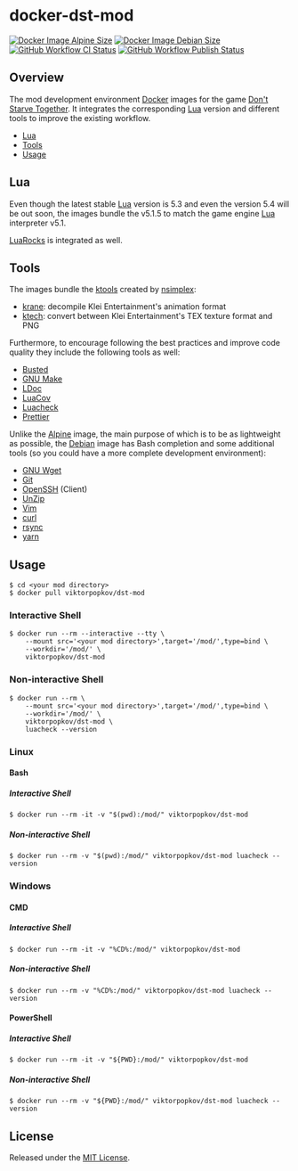 # docker-dst-mod

[![Docker Image Alpine Size]](https://hub.docker.com/r/viktorpopkov/dst-mod)
[![Docker Image Debian Size]](https://hub.docker.com/r/viktorpopkov/dst-mod)
[![GitHub Workflow CI Status][]](https://github.com/victorpopkov/docker-dst-mod/actions?query=workflow%3ACI)
[![GitHub Workflow Publish Status][]](https://github.com/victorpopkov/docker-dst-mod/actions?query=workflow%3APublish)

## Overview

The mod development environment [Docker][] images for the game
[Don't Starve Together][]. It integrates the corresponding [Lua][] version and
different tools to improve the existing workflow.

- [Lua](#lua)
- [Tools](#tools)
- [Usage](#usage)

## Lua

Even though the latest stable [Lua][] version is 5.3 and even the version 5.4
will be out soon, the images bundle the v5.1.5 to match the game engine [Lua][]
interpreter v5.1.

[LuaRocks][] is integrated as well.

## Tools

The images bundle the [ktools][] created by [nsimplex][]:

- [krane][]: decompile Klei Entertainment's animation format
- [ktech][]: convert between Klei Entertainment's TEX texture format and PNG

Furthermore, to encourage following the best practices and improve code quality
they include the following tools as well:

- [Busted][]
- [GNU Make][]
- [LDoc][]
- [LuaCov][]
- [Luacheck][]
- [Prettier][]

Unlike the [Alpine][] image, the main purpose of which is to be as lightweight
as possible, the [Debian][] image has Bash completion and some additional tools
(so you could have a more complete development environment):

- [GNU Wget][]
- [Git][]
- [OpenSSH][] (Client)
- [UnZip][]
- [Vim][]
- [curl][]
- [rsync][]
- [yarn][]

## Usage

```shell script
$ cd <your mod directory>
$ docker pull viktorpopkov/dst-mod
```

### Interactive Shell

```shell script
$ docker run --rm --interactive --tty \
    --mount src='<your mod directory>',target='/mod/',type=bind \
    --workdir='/mod/' \
    viktorpopkov/dst-mod
```

### Non-interactive Shell

```shell script
$ docker run --rm \
    --mount src='<your mod directory>',target='/mod/',type=bind \
    --workdir='/mod/' \
    viktorpopkov/dst-mod \
    luacheck --version
```

### Linux

#### Bash

##### Interactive Shell

```shell script
$ docker run --rm -it -v "$(pwd):/mod/" viktorpopkov/dst-mod
```

##### Non-interactive Shell

```shell script
$ docker run --rm -v "$(pwd):/mod/" viktorpopkov/dst-mod luacheck --version
```

### Windows

#### CMD

##### Interactive Shell

```shell script
$ docker run --rm -it -v "%CD%:/mod/" viktorpopkov/dst-mod
```

##### Non-interactive Shell

```shell script
$ docker run --rm -v "%CD%:/mod/" viktorpopkov/dst-mod luacheck --version
```

#### PowerShell

##### Interactive Shell

```shell script
$ docker run --rm -it -v "${PWD}:/mod/" viktorpopkov/dst-mod
```

##### Non-interactive Shell

```shell script
$ docker run --rm -v "${PWD}:/mod/" viktorpopkov/dst-mod luacheck --version
```

## License

Released under the [MIT License](https://opensource.org/licenses/MIT).

[alpine]: https://hub.docker.com/_/alpine
[busted]: https://olivinelabs.com/busted/
[curl]: https://curl.haxx.se/
[debian]: https://hub.docker.com/_/debian
[docker image alpine size]: https://img.shields.io/docker/image-size/viktorpopkov/dst-mod/debian?label=debian%20size
[docker image debian size]: https://img.shields.io/docker/image-size/viktorpopkov/dst-mod/alpine?label=alpine%20size
[docker]: https://www.docker.com/
[don't starve together]: https://www.klei.com/games/dont-starve-together
[git]: https://git-scm.com/
[github workflow ci status]: https://img.shields.io/github/workflow/status/victorpopkov/docker-dst-mod/CI?label=CI
[github workflow publish status]: https://img.shields.io/github/workflow/status/victorpopkov/docker-dst-mod/Publish?label=Publish
[gnu make]: https://www.gnu.org/software/make/
[gnu wget]: https://www.gnu.org/software/wget/
[krane]: https://github.com/nsimplex/ktools#krane
[ktech]: https://github.com/nsimplex/ktools#ktech
[ktools]: https://github.com/nsimplex/ktools
[ldoc]: https://stevedonovan.github.io/ldoc/
[lua]: https://www.lua.org/
[luacheck]: https://github.com/mpeterv/luacheck
[luacov]: https://keplerproject.github.io/luacov/
[luarocks]: https://luarocks.org/
[nsimplex]: https://github.com/nsimplex
[openssh]: https://www.openssh.com/
[prettier]: https://prettier.io/
[rsync]: https://rsync.samba.org/
[unzip]: http://infozip.sourceforge.net/UnZip.html
[vim]: https://www.vim.org/
[yarn]: https://yarnpkg.com/
